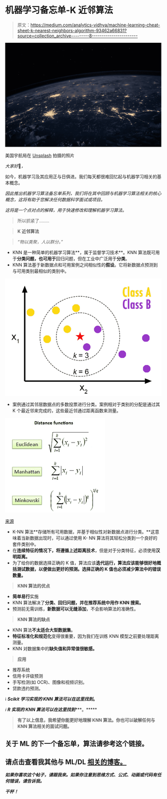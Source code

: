 # 机器学习备忘单-K 近邻算法

> 原文：<https://medium.com/analytics-vidhya/machine-learning-cheat-sheet-k-nearest-neighbors-algorithm-93462a66831?source=collection_archive---------8----------------------->

![](img/35331c769d5039f79774074a848a797e.png)

美国宇航局在 [Unsplash](https://unsplash.com?utm_source=medium&utm_medium=referral) 拍摄的照片

*大家好*👋*，*

如今，机器学习及其应用正与日俱进。我们每天都很难回忆起与机器学习相关的基本概念。

*因此推出机器学习算法备忘单系列，我们将在其中回顾与机器学习算法相关的核心概念，这将有助于您解决任何数据科学面试或项目。*

*这将是一个点对点的解释，用于快速修改和理解机器学习算法。*

> 所以抓紧了……..

> **K 近邻算法**

> *“物以类聚，人以群分。”*

*   KNN 是一种简单的机器学习算法**，属于监督学习技术**。KNN 算法既可用于**分类问题，也可用于**回归问题，但在工业中广泛用于**分类**。
*   KNN 算法基于新数据点和可用案例之间相似性的**假设**。它将新数据点预测到与可用类别最相似的类别中。

![](img/8810ae76c2e18a3ad40b0b96ee726a89.png)

*   案例通过其邻居数据点的多数投票进行分类。案例相对于类别的分配是通过其 K 个最近邻来完成的，这些最近邻通过距离函数来测量。

![](img/96cf26ef19b7fc7c6bf3f2b235418311.png)

[来源](https://www.saedsayad.com/k_nearest_neighbors.htm)

*   K-NN 算法**存储所有可用数据，并基于相似性对新数据点进行分类。**这意味着当新数据出现时，可以通过使用 K- NN 算法将其轻松分类到一个良好的套件类别中。
*   在**连续特征的情况下，将遵循上述距离技术**，但是对于分类特征，必须使用**汉明距离。**
*   为了给你的数据选择正确的 K 值，算法应该**迭代运行，算法应该能够很好地概括测试数据，以便做出更好的预测。选择正确的 K 值也必须减少算法中的错误数量。**

> **KNN 算法的优点**

*   **简单易行**实施
*   KNN 算法解决了**分类、回归问题，并在推荐系统中用作 KNN 搜索。**
*   预测前无需训练，**新数据可以无缝添加**，不会影响算法的准确性。

> **KNN 算法的缺点**

*   KNN 算法**不太适合大型数据集**。
*   **特征标准化和规范化**变得很重要，因为我们在训练 KNN 模型之前要处理距离测量。
*   KNN 对数据集中的**缺失值和异常值很敏感。**

> **应用**

*   推荐系统
*   信用卡评级预测
*   手写检测(如 OCR)、图像和视频识别。
*   贷款违约预测。

ℹ ***Scikit 学习实现的 KNN 算法可以在这里找到***[](https://scikit-learn.org/stable/modules/generated/sklearn.neighbors.KNeighborsClassifier.html)****。****

*ℹ ***R 实现的 KNN 算法可以在这里找到***[](http://www-bcf.usc.edu/~gareth/ISL/)****。*****

> **有了以上信息，我希望你能更好地理解 KNN 算法。你也可以破解任何与 KNN 算法相关的面试问题。**

## **关于 ML 的下一个备忘单，算法请参考这个链接。**

## **请点击查看我其他与 ML/DL [相关的博客。](https://shashwatwork.github.io/blog/#)**

***如果你喜欢这个帖子，请跟我来。如果你注意到思维方式、公式、动画或代码有任何错误，请告诉我。***

***干杯！***